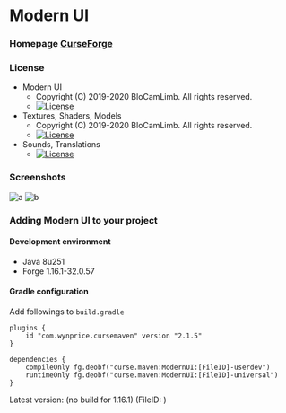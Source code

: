 # Modern UI
### Homepage [CurseForge](https://www.curseforge.com/minecraft/mc-mods/modern-ui)
### License
* Modern UI
  - Copyright (C) 2019-2020 BloCamLimb. All rights reserved. 
  - [![License](https://img.shields.io/badge/License-LGPLv3-blue.svg?style=flat-square)](https://www.gnu.org/licenses/lgpl-3.0.en.html)
* Textures, Shaders, Models
  - Copyright (C) 2019-2020 BloCamLimb. All rights reserved. 
  - [![License](https://img.shields.io/badge/License-CC%20BY--NC--SA%204.0-yellow.svg?style=flat-square)](https://creativecommons.org/licenses/by-nc-sa/4.0/)
* Sounds, Translations
  - [![License](https://img.shields.io/badge/License-No%20Restriction-green.svg?style=flat-square)](https://creativecommons.org/publicdomain/zero/1.0/)
### Screenshots
![a](https://i.loli.net/2020/05/15/fYAow29d4JtqaGu.png)
![b](https://i.loli.net/2020/04/10/LDBFc1qo5wtnS8u.png)
### Adding Modern UI to your project
#### Development environment
- Java 8u251
- Forge 1.16.1-32.0.57
#### Gradle configuration
Add followings to `build.gradle`
```
plugins {
    id "com.wynprice.cursemaven" version "2.1.5"
}
```
```
dependencies {
    compileOnly fg.deobf("curse.maven:ModernUI:[FileID]-userdev")
    runtimeOnly fg.deobf("curse.maven:ModernUI:[FileID]-universal")
}
```
Latest version: (no build for 1.16.1) (FileID: )

